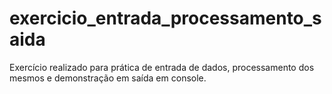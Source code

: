 # exercicio_entrada_processamento_saida
 Exercício realizado para prática de entrada de dados, processamento dos mesmos e demonstração em saída em console.
